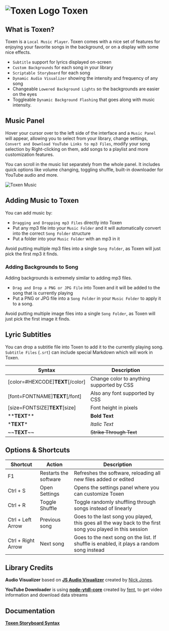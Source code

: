 # ![Toxen Logo](https://raw.githubusercontent.com/LucasionGS/Toxen/master/icon.ico) Toxen
## What is Toxen?
Toxen is a `Local Music Player`. Toxen comes with a nice set of features for enjoying your favorite songs in the background, or on a display with some nice effects.
- `Subtitle` support for lyrics displayed on-screen
- `Custom Backgrounds` for each song in your library
- `Scriptable Storyboard` for each song
- `Dynamic Audio Visualizer` showing the intensity and frequency of any song
- Changeable `Lowered Background Lights` so the backgrounds are easier on the eyes
- Toggleable `Dynamic Background Flashing` that goes along with music intensity.

## Music Panel
Hover your cursor over to the left side of the interface and a `Music Panel` will appear, allowing you to select from your library, change settings, `Convert and Download YouTube Links to mp3 Files`, modify your song selection by Right-clicking on them, add songs to a playlist and more customization features.

You can scroll in the music list separately from the whole panel. It includes quick options like volume changing, toggling shuffle, built-in downloader for YouTube audio and more.

![Toxen Music](https://lucasion.xyz/f/17.08.54-28.08.19.png)

## Adding Music to Toxen
You can add music by:
- `Dragging and Dropping mp3 Files` directly into Toxen
- Put any mp3 file into your `Music Folder` and it will automatically convert into the correct `Song Folder` structure
- Put a folder into your `Music Folder` with an mp3 in it

Avoid putting multiple mp3 files into a single `Song Folder`, as Toxen will just pick the first mp3 it finds.

### Adding Backgrounds to Song
Adding backgrounds is extremely similar to adding mp3 files.
- `Drag and Drop a PNG or JPG File` into Toxen and it will be added to the song that is currently playing
- Put a PNG or JPG file into a `Song Folder` in your `Music Folder` to apply it to a song.

Avoid putting multiple image files into a single `Song Folder`, as Toxen will just pick the first image it finds.


## Lyric Subtitles
You can drop a subtitle file into Toxen to add it to the currently playing song.
`Subtitle Files` (`.srt`) can include special Markdown which will work in Toxen.

<!-- | (**TEXT**) | Greyed text, like background lyrics | -->
| Syntax | Description |
| --- | --- |
| [color=#HEXCODE]**TEXT**[/color] | Change color to anything supported by CSS |
| [font=FONTNAME]**TEXT**[/font] | Also any font supported by CSS |
| [size=FONTSIZE]**TEXT**[size] | Font height in pixels |
| \*\***TEXT**\*\* | **Bold Text** |
| \***TEXT**\* | *Italic Text* |
| \~\~**TEXT**\~\~ | ~~Strike Through Text~~ |


## Options & Shortcuts

| Shortcut | Action | Description |
| --- | --- | --- |
| F1 | Restarts the software | Refreshes the software, reloading all new files added or edited |
| Ctrl + S | Open Settings | Opens the settings panel where you can customize Toxen |
| Ctrl + R | Toggle Shuffle | Toggle randomly shuffling through songs instead of linearly |
| Ctrl + Left Arrow | Previous song | Goes to the last song you played, this goes all the way back to the first song you played in this session |
| Ctrl + Right Arrow | Next song | Goes to the next song on the list. If shuffle is enabled, it plays a random song instead |

## Library Credits
**Audio Visualizer** based on [**JS Audio Visualizer**](https://codepen.io/nfj525/pen/rVBaab) created by [Nick Jones](https://codepen.io/nfj525).

**YouTube Downloader** is using [**node-ytdl-core**](https://github.com/fent/node-ytdl-core) created by [fent](https://github.com/fent/), to get video information and download data streams

## Documentation

[**Toxen Storyboard Syntax**](./storyboard.md)